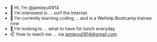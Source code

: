 - 👋 Hi, I’m @jamieyu0914
- 👀 I’m interested in ... surf the Internet
- 🌱 I’m currently learning coding ... and is a WeHelp Bootcamp trainee now
- 🍔 I’m looking to ... what to have for lunch everyday
- 📫 How to reach me ... via jamieyu0914@gmail.com

<!---
jamieyu0914/jamieyu0914 is a ✨ special ✨ repository because its `README.md` (this file) appears on your GitHub profile.
You can click the Preview link to take a look at your changes.
--->
